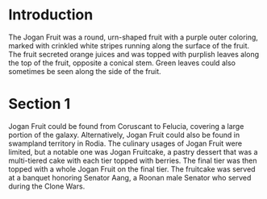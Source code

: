 # Introduction

The Jogan Fruit was a round, urn-shaped fruit with a purple outer coloring, marked with crinkled white stripes running along the surface of the fruit.
The fruit secreted orange juices and was topped with purplish leaves along the top of the fruit, opposite a conical stem.
Green leaves could also sometimes be seen along the side of the fruit.

# Section 1

Jogan Fruit could be found from Coruscant to Felucia, covering a large portion of the galaxy.
Alternatively, Jogan Fruit could also be found in swampland territory in Rodia.
The culinary usages of Jogan Fruit were limited, but a notable one was Jogan Fruitcake, a pastry dessert that was a multi-tiered cake with each tier topped with berries.
The final tier was then topped with a whole Jogan Fruit on the final tier.
The fruitcake was served at a banquet honoring Senator Aang, a Roonan male Senator who served during the Clone Wars.
